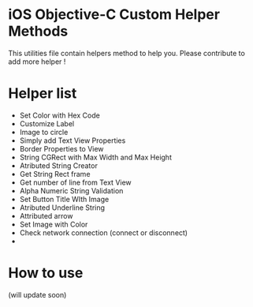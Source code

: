 # iOS Objective-C Custom Helper Methods
This utilities file contain helpers method to help you. Please contribute to add more helper !

# Helper list

- Set Color with Hex Code
- Customize Label
- Image to circle
- Simply add Text View Properties
- Border Properties to View
- String CGRect with Max Width and Max Height
- Atributed String Creator
- Get String Rect frame
- Get number of line from Text View
- Alpha Numeric String Validation
- Set Button Title WIth Image
- Atributed Underline String
- Attributed arrow
- Set Image with Color
- Check network connection (connect or disconnect)
- 

# How to use

(will update soon)

